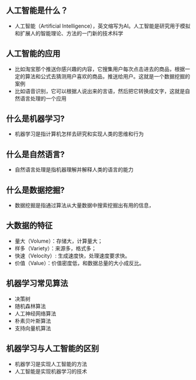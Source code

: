 ## 人工智能是什么？
- 人工智能（Artificial Intelligence），英文缩写为AI。人工智能是研究用于模拟和扩展人的智能理论、方法的一门新的技术科学

## 人工智能的应用
- 比如淘宝那个推送你感兴趣的内容，它搜集用户每次点击进去的商品，根据一定的算法和公式去猜测用户喜欢的商品，推送给用户。这就是一个数据挖掘的案例
- 比如语音识别，它可以根据人说出来的言语，然后把它转换成文字，这就是自然语言处理的一个应用


## 什么是机器学习?
- 机器学习是指计算机怎样去研究和实现人类的思维和行为

## 什么是自然语言?
-  自然语言处理是指机器理解并解释人类的语言的能力

## 什么是数据挖掘?
- 数据挖掘是指通过算法从大量数据中搜索挖掘出有用的信息，

## 大数据的特征
- 量大（Volume）：存储大，计算量大；
- 样多（Variety）：来源多，格式多；
- 快速（Velocity）: 生成速度快，处理速度要求快。
- 价值（Value）：价值密度低，和数据总量的大小成反比。

## 机器学习常见算法
- 决策树
- 随机森林算法
- 人工神经网络算法
- 朴素贝叶斯算法
- 支持向量机算法

## 机器学习与人工智能的区别
- 机器学习是实现人工智能的方法
- 人工智能是实现机器学习的技术
